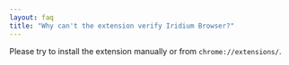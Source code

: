 ```yaml
---
layout: faq
title: "Why can't the extension verify Iridium Browser?"
---
```


Please try to install the extension manually or from ```chrome://extensions/```.
